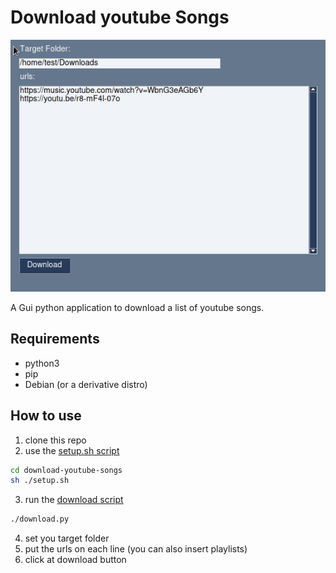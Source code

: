 # Download youtube Songs

![screenshot](./screenshot.png)

A Gui python application to download a list of youtube songs.

## Requirements

* python3
* pip
* Debian (or a derivative distro)


## How to use

1. clone this repo
2. use the [setup.sh script](./setup.sh)
```bash
cd download-youtube-songs
sh ./setup.sh
```
3. run the [download script](./download.py)
```bash
./download.py
```
4. set you target folder
5. put the urls on each line (you can also insert playlists)
6. click at download button


